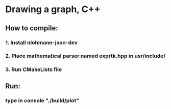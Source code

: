 <h1> Drawing a graph, C++ </h1>
<h2> How to compile: </h2>
<h3> 1. Install nlohmann-json-dev </h3>
<h3> 2. Place mathematical parser named exprtk.hpp in usr/include/ </h3>
<h3> 3. Run CMakeLists file </h3>
<h2> Run: </h2>
<h3> type in console "./build/plot" </h3>
